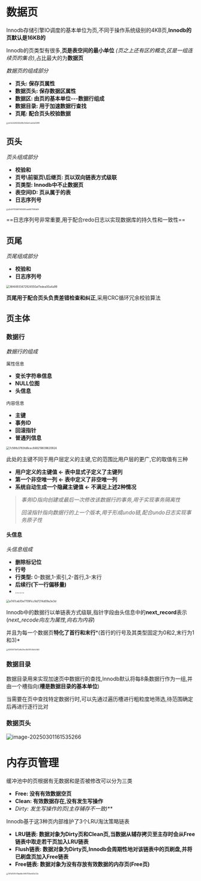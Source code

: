 # 数据页

Innodb存储引擎IO调度的基本单位为页,不同于操作系统级别的4KB页,**Innodb的页默认是16KB的**

Innodb的页类型有很多,**页是表空间的最小单位** *(页之上还有区的概念,区是一组连续页的集合)*,占比最大的为**数据页**

*数据页的组成部分*

- **页头: 保存页属性**
- **数据页头: 保存数据区属性**
- **数据区: 由页的基本单位---数据行组成**
- **数据目录: 用于加速数据行查找**
- **页尾: 配合页头校验数据**

<img src="https://chx-typora.oss-cn-hangzhou.aliyuncs.com/typora/dc0e3d39292b9fb21e6e0cae5a029f8.jpg" alt="dc0e3d39292b9fb21e6e0cae5a029f8" style="zoom:33%;" />

## 页头

*页头组成部分*

- **校验和**
- **页号\前驱页\后继页: 页以双向链表方式级联**
- **页类型: Innodb中不止数据页**
- **表空间ID: 页从属于的表**
- **日志序列号**

<img src="https://chx-typora.oss-cn-hangzhou.aliyuncs.com/typora/d2e0f75588f1493685cab96710f6d64.jpg" alt="d2e0f75588f1493685cab96710f6d64" style="zoom:33%;" />

==日志序列号非常重要,用于配合redo日志以实现数据库的持久性和一致性==

## 页尾

*页尾组成部分*

- **校验和**
- **日志序列号**

<img src="https://chx-typora.oss-cn-hangzhou.aliyuncs.com/typora/36f44933472924550af7edea00a4a99.jpg" alt="36f44933472924550af7edea00a4a99" style="zoom:50%;" />

**页尾用于配合页头负责差错检查和纠正**,采用CRC循环冗余校验算法

## 页主体

### 数据行

*数据行的组成*

`属性信息`

- **变长字符串信息**
- **NULL位图**
- **头信息**

`内容信息`

- **主键**
- **事务ID**
- **回滚指针**
- **普通列信息**

<img src="https://chx-typora.oss-cn-hangzhou.aliyuncs.com/typora/7c56fb3763fd9cec848219839620924.jpg" alt="7c56fb3763fd9cec848219839620924" style="zoom:50%;" />

此处的主键不同于用户层定义的主键,它的范围比用户层的更广,它的取值有三种

- **用户定义的主键值	<-  表中显式子定义了主键列**
- **第一个非空唯一列        <-  表中定义了非空唯一列**
- **系统自动生成一个隐藏主键值        <-  不满足上述2种情况**



> *事务ID指向创建或最后⼀次修改该数据行的事务,用于实现事务隔离性*
>
> *回滚指针指向数据行的上一个版本,用于形成undo链,配合undo日志实现事务原子性*

#### 头信息

*头信息组成*

- **删除标记位** 
- **行号**
- **行类型:** 0-数据,1-索引,2-首行,3-末行
- **后续行(下一行偏移量)**
- ......

<img src="https://chx-typora.oss-cn-hangzhou.aliyuncs.com/typora/e747ceb10e77091cc9d7214d09a3e3d.jpg" alt="e747ceb10e77091cc9d7214d09a3e3d" style="zoom:50%;" />

Innodb中的数据行以单链表方式级联,指针字段由头信息中的**next_record**表示(*next_recode向左为属性,向右为内容*)

并且为每一个数据页**特化了首行和末行***(首行的行号及其类型固定为0和2,末行为1和3)*

<img src="https://chx-typora.oss-cn-hangzhou.aliyuncs.com/typora/6993873bf12afb29ec9b097c9b4c8b5.jpg" alt="6993873bf12afb29ec9b097c9b4c8b5" style="zoom:33%;" />



### 数据目录

数据目录用来实现加速页中数据行的查找,Innodb默认将每8条数据行作为一组,并由一个槽指向(**槽是数据目录的基本单位**)

当需要在页中查找特定数据行时,可以先通过遍历槽进行粗粒度地筛选,待范围确定后再进行逐行比对

### 数据页头

![image-20250301161535266](https://chx-typora.oss-cn-hangzhou.aliyuncs.com/typora/image-20250301161535266.png)

# 内存页管理

缓冲池中的页根据有无数据和是否被修改可以分为三类

- **Free: 没有有效数据空页**
- **Clean: 有效数据存在,没有发生写操作**
- **Dirty: 发生写操作的页*(主存辅存不一致)***

Innodb基于这3种页内部维护了3个LRU淘汰策略链表

- **LRU链表: 数据对象为Dirty页和Clean页,当数据从辅存拷贝至主存时会从Free链表中取走若干页加入LRU链表**
- **Flush链表: 数据对象为Dirty页,Innodb会周期性地对该链表中的页刷盘,并将已刷盘页加入Free链表**
- **Free链表: 数据对象为没有存放有效数据的内存页(Free页)**  

<img src="https://chx-typora.oss-cn-hangzhou.aliyuncs.com/typora/187a1597cf9aa8bc948755befe0e32a.jpg" alt="187a1597cf9aa8bc948755befe0e32a" style="zoom:33%;" />